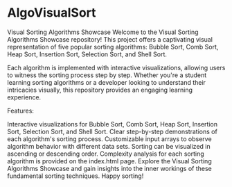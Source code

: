 # AlgoVisualSort
Visual Sorting Algorithms Showcase
Welcome to the Visual Sorting Algorithms Showcase repository! This project offers a captivating visual representation of five popular sorting algorithms: Bubble Sort, Comb Sort, Heap Sort, Insertion Sort, Selection Sort, and Shell Sort.

Each algorithm is implemented with interactive visualizations, allowing users to witness the sorting process step by step. Whether you're a student learning sorting algorithms or a developer looking to understand their intricacies visually, this repository provides an engaging learning experience.

Features:

Interactive visualizations for Bubble Sort, Comb Sort, Heap Sort, Insertion Sort, Selection Sort, and Shell Sort.
Clear step-by-step demonstrations of each algorithm's sorting process.
Customizable input arrays to observe algorithm behavior with different data sets.
Sorting can be visualized in ascending or descending order.
Complexity analysis for each sorting algorithm is provided on the index.html page.
Explore the Visual Sorting Algorithms Showcase and gain insights into the inner workings of these fundamental sorting techniques. Happy sorting!
